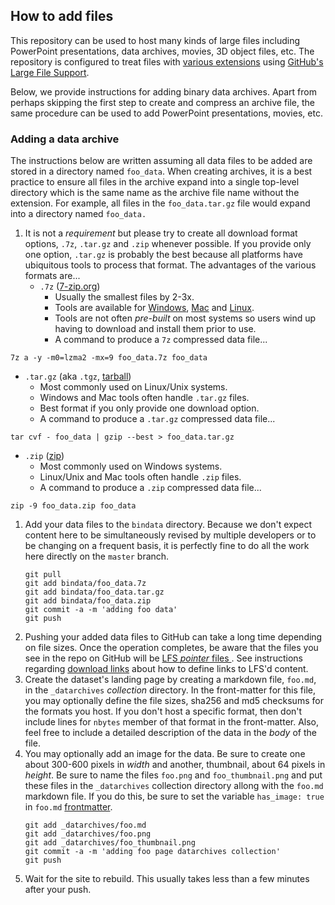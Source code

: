 ## How to add files

This repository can be used to host many kinds of large files including
PowerPoint presentations, data archives, movies, 3D object files, etc.
The repository is configured to treat files with
[various extensions](https://raw.githubusercontent.com/visit-dav/largedata/master/.gitattributes)
using
[GitHub's Large File Support](https://help.github.com/en/github/managing-large-files/about-git-large-file-storage).

Below, we provide instructions for adding binary data archives. Apart from
perhaps skipping the first step to create and compress an archive file, the
same procedure can be used to add PowerPoint presentations, movies, etc.

### Adding a data archive

The instructions below are written assuming all data files to be added are stored
in a directory named `foo_data`. When creating archives, it is a best practice to
ensure all files in the archive expand into a single top-level directory which is
the same name as the archive file name without the extension. For example, all
files in the `foo_data.tar.gz` file would expand into a directory named `foo_data.`

1. It is not a *requirement* but please try to create all download format options,
`.7z`, `.tar.gz` and `.zip` whenever possible. If you provide only one option, `.tar.gz`
is probably the best because all platforms have ubiquitous tools to process that
format. The advantages of the various formats are...
   * `.7z` ([7-zip.org](https://www.7-zip.org/download.html))
     * Usually the smallest files by 2-3x.
     * Tools are available for [Windows](https://www.7-zip.org/download.html),
       [Mac](https://apps.apple.com/us/app/the-unarchiver/id425424353) and
       [Linux](https://www.7-zip.org/download.html).
     * Tools are not often *pre-built* on most systems so users wind up
       having to download and install them prior to use.
     * A command to produce a `7z` compressed data file...
```
7z a -y -m0=lzma2 -mx=9 foo_data.7z foo_data
```
   * `.tar.gz` (aka `.tgz`, [tarball](https://en.wikipedia.org/wiki/Tar_(computing)))
     * Most commonly used on Linux/Unix systems.
     * Windows and Mac tools often handle `.tar.gz` files.
     * Best format if you only provide one download option.
     * A command to produce a `.tar.gz` compressed data file...
```
tar cvf - foo_data | gzip --best > foo_data.tar.gz
```
   * `.zip` ([zip](https://en.wikipedia.org/wiki/Zip_(file_format)))
     * Most commonly used on Windows systems.
     * Linux/Unix and Mac tools often handle `.zip` files.
     * A command to produce a `.zip` compressed data file...
```
zip -9 foo_data.zip foo_data 
```

1. Add your data files to the `bindata` directory. Because we don't expect content here
to be simultaneously revised by multiple developers or to be changing on a frequent basis,
it is perfectly fine to do all the work here directly on the `master` branch.
   ```
   git pull
   git add bindata/foo_data.7z
   git add bindata/foo_data.tar.gz
   git add bindata/foo_data.zip
   git commit -a -m 'adding foo data'
   git push
   ```
1. Pushing your added data files to GitHub can take a long time depending on file
sizes. Once the operation completes, be aware that the files you see in the repo
on GitHub will be
[LFS *pointer* files ](https://help.github.com/en/github/managing-large-files/about-git-large-file-storage#pointer-file-format).
See instructions regarding [download links](about-download-links.md) about how
to define links to LFS'd content.
1. Create the dataset's landing page by creating a markdown file, `foo.md`, in the
`_datarchives` *collection* directory. In the
front-matter for this file, you may optionally define the file sizes, sha256 and md5
checksums for the formats you host. If you don't host a specific format,
then don't include lines for `nbytes` member of that format in the front-matter.
Also, feel free to include a detailed description of the data in the *body* of the file.
1. You may optionally add an image for the data. Be sure to create one about 300-600
pixels in *width* and another, thumbnail, about 64 pixels in *height*. Be sure to
name the files `foo.png` and `foo_thumbnail.png` and put these files in the
`_datarchives` collection directory allong with the `foo.md` markdown file. If you do
this, be sure to set the variable `has_image: true` in `foo.md`
[frontmatter](https://jekyllrb.com/docs/front-matter/).
   ```
   git add _datarchives/foo.md
   git add _datarchives/foo.png
   git add _datarchives/foo_thumbnail.png
   git commit -a -m 'adding foo page datarchives collection'
   git push
   ```
1. Wait for the site to rebuild. This usually takes less than a few minutes after
your push.

